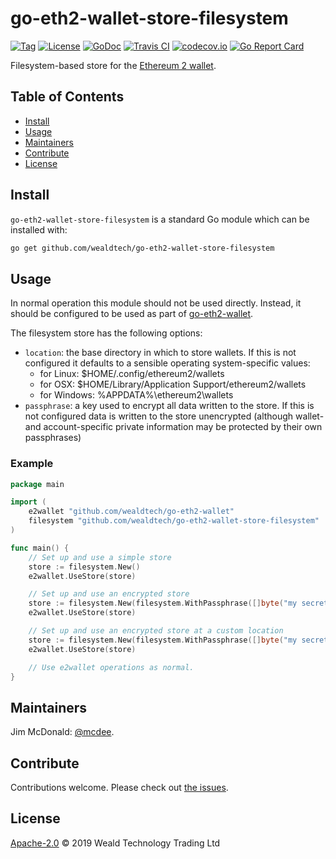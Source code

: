 # go-eth2-wallet-store-filesystem

[![Tag](https://img.shields.io/github/tag/wealdtech/go-eth2-wallet-store-filesystem.svg)](https://github.com/wealdtech/go-eth2-wallet-store-filesystem/releases/)
[![License](https://img.shields.io/github/license/wealdtech/go-eth2-wallet-store-filesystem.svg)](LICENSE)
[![GoDoc](https://godoc.org/github.com/wealdtech/go-eth2-wallet-store-filesystem?status.svg)](https://godoc.org/github.com/wealdtech/go-eth2-wallet-store-filesystem)
[![Travis CI](https://img.shields.io/travis/wealdtech/go-eth2-wallet-store-filesystem.svg)](https://travis-ci.org/wealdtech/go-eth2-wallet-store-filesystem)
[![codecov.io](https://img.shields.io/codecov/c/github/wealdtech/go-eth2-wallet-store-filesystem.svg)](https://codecov.io/github/wealdtech/go-eth2-wallet-store-filesystem)
[![Go Report Card](https://goreportcard.com/badge/github.com/wealdtech/go-eth2-wallet-store-filesystem)](https://goreportcard.com/report/github.com/wealdtech/go-eth2-wallet-store-filesystem)

Filesystem-based store for the [Ethereum 2 wallet](https://github.com/wealdtech/go-eth2-wallet).


## Table of Contents

- [Install](#install)
- [Usage](#usage)
- [Maintainers](#maintainers)
- [Contribute](#contribute)
- [License](#license)

## Install

`go-eth2-wallet-store-filesystem` is a standard Go module which can be installed with:

```sh
go get github.com/wealdtech/go-eth2-wallet-store-filesystem
```

## Usage

In normal operation this module should not be used directly.  Instead, it should be configured to be used as part of [go-eth2-wallet](https://github.com/wealdtech/go-eth2-wallet).

The filesystem store has the following options:

  - `location`: the base directory in which to store wallets.  If this is not configured it defaults to a sensible operating system-specific values:
    - for Linux: $HOME/.config/ethereum2/wallets
    - for OSX: $HOME/Library/Application Support/ethereum2/wallets
    - for Windows: %APPDATA%\ethereum2\wallets
  - `passphrase`: a key used to encrypt all data written to the store.  If this is not configured data is written to the store unencrypted (although wallet- and account-specific private information may be protected by their own passphrases)

### Example

```go
package main

import (
	e2wallet "github.com/wealdtech/go-eth2-wallet"
	filesystem "github.com/wealdtech/go-eth2-wallet-store-filesystem"
)

func main() {
    // Set up and use a simple store
    store := filesystem.New()
    e2wallet.UseStore(store)

    // Set up and use an encrypted store
    store := filesystem.New(filesystem.WithPassphrase([]byte("my secret")))
    e2wallet.UseStore(store)

    // Set up and use an encrypted store at a custom location
    store := filesystem.New(filesystem.WithPassphrase([]byte("my secret")), filesystem.WithLocation("/home/user/wallets"))
    e2wallet.UseStore(store)

    // Use e2wallet operations as normal.
}
```

## Maintainers

Jim McDonald: [@mcdee](https://github.com/mcdee).

## Contribute

Contributions welcome. Please check out [the issues](https://github.com/wealdtech/go-eth2-wallet-store-filesystem/issues).

## License

[Apache-2.0](LICENSE) © 2019 Weald Technology Trading Ltd
